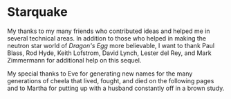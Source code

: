 # Starquake
My thanks to my many friends who contributed ideas and helped me in several technical areas. In addition to those who helped in making the neutron star world of _Dragon's Egg_ more believable, I want to thank Paul Blass, Rod Hyde, Keith Lofstrom, David Lynch, Lester del Rey, and Mark Zimmermann for additional help on this sequel.

My special thanks to Eve for generating new names for the many generations of cheela that lived, fought, and died on the following pages and to Martha for putting up with a husband constantly off in a brown study.